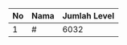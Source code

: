| No | Nama            | Jumlah Level |
|----|-----------------|--------------|
| 1  | #    |    6032        |

